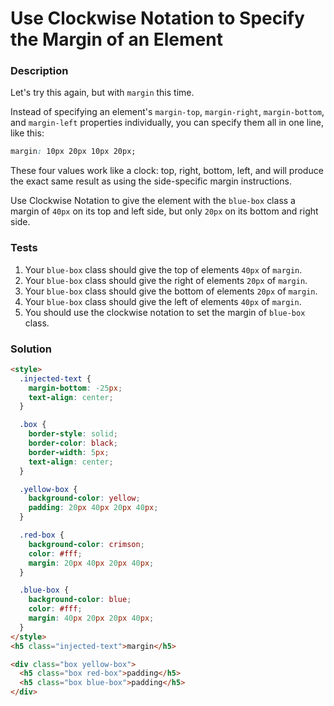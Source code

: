 # Use Clockwise Notation to Specify the Margin of an Element

### Description

Let's try this again, but with `margin` this time.

Instead of specifying an element's `margin-top`, `margin-right`, `margin-bottom`, and `margin-left` properties individually, you can specify them all in one line, like this:

```css
margin: 10px 20px 10px 20px;
```

These four values work like a clock: top, right, bottom, left, and will produce the exact same result as using the side-specific margin instructions.

Use Clockwise Notation to give the element with the `blue-box` class a margin of `40px` on its top and left side, but only `20px` on its bottom and right side.

### Tests

1. Your `blue-box` class should give the top of elements `40px` of `margin`.
2. Your `blue-box` class should give the right of elements `20px` of `margin`.
3. Your `blue-box` class should give the bottom of elements `20px` of `margin`.
4. Your `blue-box` class should give the left of elements `40px` of `margin`.
5. You should use the clockwise notation to set the margin of `blue-box` class.

### Solution

```html
<style>
  .injected-text {
    margin-bottom: -25px;
    text-align: center;
  }

  .box {
    border-style: solid;
    border-color: black;
    border-width: 5px;
    text-align: center;
  }

  .yellow-box {
    background-color: yellow;
    padding: 20px 40px 20px 40px;
  }

  .red-box {
    background-color: crimson;
    color: #fff;
    margin: 20px 40px 20px 40px;
  }

  .blue-box {
    background-color: blue;
    color: #fff;
    margin: 40px 20px 20px 40px;
  }
</style>
<h5 class="injected-text">margin</h5>

<div class="box yellow-box">
  <h5 class="box red-box">padding</h5>
  <h5 class="box blue-box">padding</h5>
</div>
```
